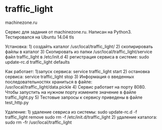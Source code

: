 # traffic_light
machinezone.ru

Сервис для задания от machinezone.ru. Написан на Python3. Тестировался на Ubuntu 14.04 tls

Установка:
	1) создайть каталог /usr/local/traffic_light/
	2) скопирировать файлы в каталог
	3) Скопировать из папки /usr/local/traffic_light/service файл traffic_light в /etc/init.d
	4) регистрация сервиса в системе:
		sudo update-rc.d traffic_light defaults

Как работает:
	1)запуск сервиса:
		service traffic_light start
	2) остановка сервиса:
		service traffic_light stop
	3) Информация о введенных последовательностях храниться в файле:
		/usr/local/traffic_light/data.pickle
	4) Сервис работает на порту 8080. Чтобы запустить на нужном порту измените значение в файле traffic_light.py
	5) Тестовые запросы к сервису приведены в файле test_http.py

Удаление:
	1) удаление севриса из системы:
		sudo update-rc.d -f traffic_light remove
		sudo rm -f /etc/init.d/traffic_light
	2) удаление каталога:
		sudo rm -fr /usr/local/traffic_light

